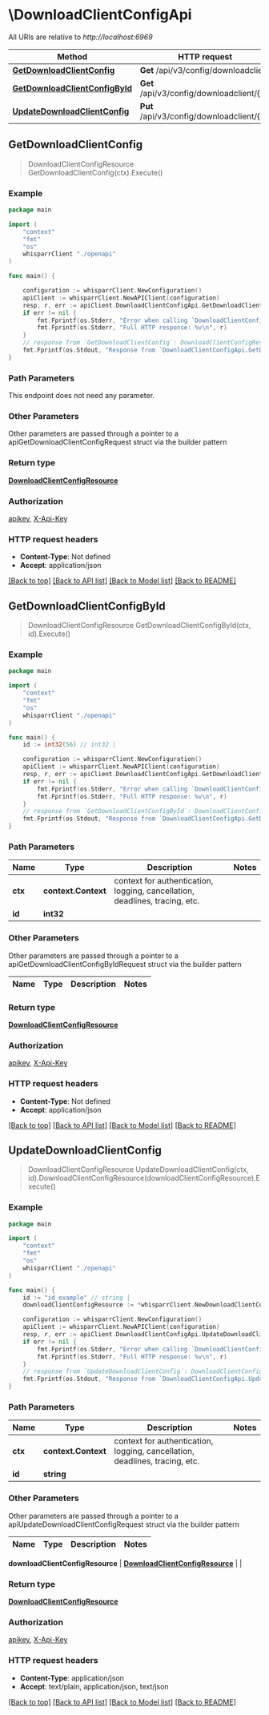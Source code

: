 # \DownloadClientConfigApi

All URIs are relative to *http://localhost:6969*

Method | HTTP request | Description
------------- | ------------- | -------------
[**GetDownloadClientConfig**](DownloadClientConfigApi.md#GetDownloadClientConfig) | **Get** /api/v3/config/downloadclient | 
[**GetDownloadClientConfigById**](DownloadClientConfigApi.md#GetDownloadClientConfigById) | **Get** /api/v3/config/downloadclient/{id} | 
[**UpdateDownloadClientConfig**](DownloadClientConfigApi.md#UpdateDownloadClientConfig) | **Put** /api/v3/config/downloadclient/{id} | 



## GetDownloadClientConfig

> DownloadClientConfigResource GetDownloadClientConfig(ctx).Execute()



### Example

```go
package main

import (
    "context"
    "fmt"
    "os"
    whisparrClient "./openapi"
)

func main() {

    configuration := whisparrClient.NewConfiguration()
    apiClient := whisparrClient.NewAPIClient(configuration)
    resp, r, err := apiClient.DownloadClientConfigApi.GetDownloadClientConfig(context.Background()).Execute()
    if err != nil {
        fmt.Fprintf(os.Stderr, "Error when calling `DownloadClientConfigApi.GetDownloadClientConfig``: %v\n", err)
        fmt.Fprintf(os.Stderr, "Full HTTP response: %v\n", r)
    }
    // response from `GetDownloadClientConfig`: DownloadClientConfigResource
    fmt.Fprintf(os.Stdout, "Response from `DownloadClientConfigApi.GetDownloadClientConfig`: %v\n", resp)
}
```

### Path Parameters

This endpoint does not need any parameter.

### Other Parameters

Other parameters are passed through a pointer to a apiGetDownloadClientConfigRequest struct via the builder pattern


### Return type

[**DownloadClientConfigResource**](DownloadClientConfigResource.md)

### Authorization

[apikey](../README.md#apikey), [X-Api-Key](../README.md#X-Api-Key)

### HTTP request headers

- **Content-Type**: Not defined
- **Accept**: application/json

[[Back to top]](#) [[Back to API list]](../README.md#documentation-for-api-endpoints)
[[Back to Model list]](../README.md#documentation-for-models)
[[Back to README]](../README.md)


## GetDownloadClientConfigById

> DownloadClientConfigResource GetDownloadClientConfigById(ctx, id).Execute()



### Example

```go
package main

import (
    "context"
    "fmt"
    "os"
    whisparrClient "./openapi"
)

func main() {
    id := int32(56) // int32 | 

    configuration := whisparrClient.NewConfiguration()
    apiClient := whisparrClient.NewAPIClient(configuration)
    resp, r, err := apiClient.DownloadClientConfigApi.GetDownloadClientConfigById(context.Background(), id).Execute()
    if err != nil {
        fmt.Fprintf(os.Stderr, "Error when calling `DownloadClientConfigApi.GetDownloadClientConfigById``: %v\n", err)
        fmt.Fprintf(os.Stderr, "Full HTTP response: %v\n", r)
    }
    // response from `GetDownloadClientConfigById`: DownloadClientConfigResource
    fmt.Fprintf(os.Stdout, "Response from `DownloadClientConfigApi.GetDownloadClientConfigById`: %v\n", resp)
}
```

### Path Parameters


Name | Type | Description  | Notes
------------- | ------------- | ------------- | -------------
**ctx** | **context.Context** | context for authentication, logging, cancellation, deadlines, tracing, etc.
**id** | **int32** |  | 

### Other Parameters

Other parameters are passed through a pointer to a apiGetDownloadClientConfigByIdRequest struct via the builder pattern


Name | Type | Description  | Notes
------------- | ------------- | ------------- | -------------


### Return type

[**DownloadClientConfigResource**](DownloadClientConfigResource.md)

### Authorization

[apikey](../README.md#apikey), [X-Api-Key](../README.md#X-Api-Key)

### HTTP request headers

- **Content-Type**: Not defined
- **Accept**: application/json

[[Back to top]](#) [[Back to API list]](../README.md#documentation-for-api-endpoints)
[[Back to Model list]](../README.md#documentation-for-models)
[[Back to README]](../README.md)


## UpdateDownloadClientConfig

> DownloadClientConfigResource UpdateDownloadClientConfig(ctx, id).DownloadClientConfigResource(downloadClientConfigResource).Execute()



### Example

```go
package main

import (
    "context"
    "fmt"
    "os"
    whisparrClient "./openapi"
)

func main() {
    id := "id_example" // string | 
    downloadClientConfigResource := *whisparrClient.NewDownloadClientConfigResource() // DownloadClientConfigResource |  (optional)

    configuration := whisparrClient.NewConfiguration()
    apiClient := whisparrClient.NewAPIClient(configuration)
    resp, r, err := apiClient.DownloadClientConfigApi.UpdateDownloadClientConfig(context.Background(), id).DownloadClientConfigResource(downloadClientConfigResource).Execute()
    if err != nil {
        fmt.Fprintf(os.Stderr, "Error when calling `DownloadClientConfigApi.UpdateDownloadClientConfig``: %v\n", err)
        fmt.Fprintf(os.Stderr, "Full HTTP response: %v\n", r)
    }
    // response from `UpdateDownloadClientConfig`: DownloadClientConfigResource
    fmt.Fprintf(os.Stdout, "Response from `DownloadClientConfigApi.UpdateDownloadClientConfig`: %v\n", resp)
}
```

### Path Parameters


Name | Type | Description  | Notes
------------- | ------------- | ------------- | -------------
**ctx** | **context.Context** | context for authentication, logging, cancellation, deadlines, tracing, etc.
**id** | **string** |  | 

### Other Parameters

Other parameters are passed through a pointer to a apiUpdateDownloadClientConfigRequest struct via the builder pattern


Name | Type | Description  | Notes
------------- | ------------- | ------------- | -------------

 **downloadClientConfigResource** | [**DownloadClientConfigResource**](DownloadClientConfigResource.md) |  | 

### Return type

[**DownloadClientConfigResource**](DownloadClientConfigResource.md)

### Authorization

[apikey](../README.md#apikey), [X-Api-Key](../README.md#X-Api-Key)

### HTTP request headers

- **Content-Type**: application/json
- **Accept**: text/plain, application/json, text/json

[[Back to top]](#) [[Back to API list]](../README.md#documentation-for-api-endpoints)
[[Back to Model list]](../README.md#documentation-for-models)
[[Back to README]](../README.md)

